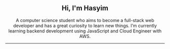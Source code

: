 <h2 align="center">Hi, I'm Hasyim</h2>

<p align="center">A computer science student who aims to become a full-stack web developer and has a great curiosity to learn new things. I’m currently learning backend development using JavaScript and Cloud Engineer with AWS.</p>

---

<!--📊 **Weekly development breakdown**-->



<!-- - You can reach me on **hasyim11c@gmail.com** -->
